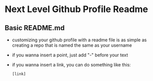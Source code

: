 # Next Level Github Profile Readme

## Basic README.md

- customizing your github profile
  with a readme file is as simple as
  creating a repo that is named the same
  as your username

- if you wanna insert a point, just add "-" before
  your text

- if you wanna insert a link, you can do something like this:
  ```
  [link]
  ```

[link]: https://portofolio-yehezkiel-wiradhika.herokuapp.com/
